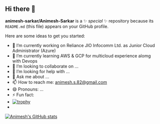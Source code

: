 ## Hi there 👋


**animesh-sarkar/Animesh-Sarkar** is a ✨ _special_ ✨ repository because its `README.md` (this file) appears on your GitHub profile.

Here are some ideas to get you started:

- 🔭 I’m currently working on Reliance JIO Infocomm Ltd. as Junior Cloud Administrator (Azure)
- 🌱 I’m currently learning AWS & GCP for multicloud experience alomg with Devops
- 👯 I’m looking to collaborate on ...
- 🤔 I’m looking for help with ...
- 💬 Ask me about ...
- 📫 How to reach me: animesh.s.82@gmail.com
- 😄 Pronouns: ...
- ⚡ Fun fact: 
- [![trophy](https://github-profile-trophy.vercel.app/?username=animesh-sarkar)](https://github.com/ryo-ma/github-profile-trophy)
- 
[![Animesh's GitHub stats](https://github-readme-stats.vercel.app/api?username=animesh-sarkar)](https://github.com/anuraghazra/github-readme-stats)
